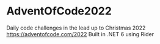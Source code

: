 # AdventOfCode2022

Daily code challenges in the lead up to Christmas 2022 https://adventofcode.com/2022
Built in .NET 6 using Rider
